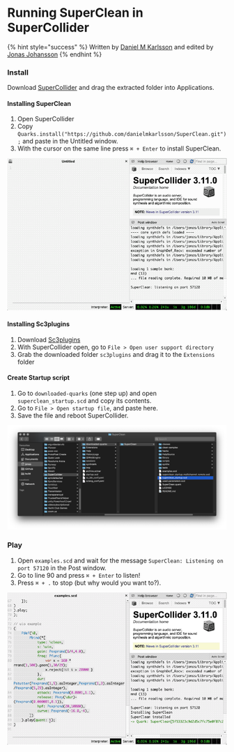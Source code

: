 # Running SuperClean in SuperCollider

{% hint style="success" %}
Written by [Daniel M Karlsson](http://danielmkarlsson.com/) and edited by [Jonas Johansson](https://jonasjohansson.se/)
{% endhint %}

### Install

Download [SuperCollider](https://supercollider.github.io/download) and drag the extracted folder into Applications.

#### Installing SuperClean

1. Open SuperCollider
2. Copy `Quarks.install("https://github.com/danielmkarlsson/SuperClean.git");` and paste in the Untitled window.
3. With the cursor on the same line press `⌘ + Enter` to install SuperClean.

![](../.gitbook/assets/supercollider-01%20%282%29.gif)

#### Installing Sc3plugins

1. Download [Sc3plugins](https://supercollider.github.io/sc3-plugins/)
2. With SuperCollider open, go to `File > Open user support directory`
3. Grab the downloaded folder `sc3plugins` and drag it to the `Extensions` folder

#### Create Startup script

1. Go to `downloaded-quarks` \(one step up\) and open `superclean_startup.scd` and copy its contents.
2. Go to `File > Open startup file`, and paste here.
3. Save the file and reboot SuperCollider.

![](../.gitbook/assets/supercollider-02.png)

### Play

1. Open `examples.scd` and wait for the message `SuperClean: Listening on port 57120` in the Post window.
2. Go to line 90 and press `⌘ + Enter` to listen! 
3. Press `⌘ + .` to stop \(but why would you want to?\).

![](../.gitbook/assets/supercollider-02.gif)

